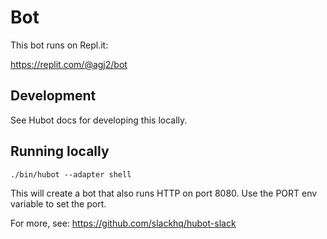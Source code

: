 # Bot

This bot runs on Repl.it:

https://replit.com/@agj2/bot

## Development

See Hubot docs for developing this locally.

## Running locally

    ./bin/hubot --adapter shell

This will create a bot that also runs HTTP on port 8080. Use the PORT env
variable to set the port.

For more, see: https://github.com/slackhq/hubot-slack
